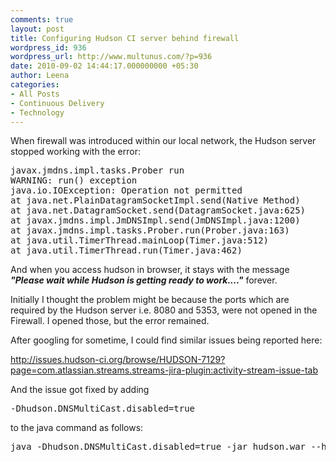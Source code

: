 ```yaml
---
comments: true
layout: post
title: Configuring Hudson CI server behind firewall
wordpress_id: 936
wordpress_url: http://www.multunus.com/?p=936
date: 2010-09-02 14:44:17.000000000 +05:30
author: Leena
categories:
- All Posts
- Continuous Delivery
- Technology
---
```

When firewall was introduced within our local network, the Hudson server stopped working with the error:
<pre>javax.jmdns.impl.tasks.Prober run
WARNING: run() exception
java.io.IOException: Operation not permitted
at java.net.PlainDatagramSocketImpl.send(Native Method)
at java.net.DatagramSocket.send(DatagramSocket.java:625)
at javax.jmdns.impl.JmDNSImpl.send(JmDNSImpl.java:1200)
at javax.jmdns.impl.tasks.Prober.run(Prober.java:163)
at java.util.TimerThread.mainLoop(Timer.java:512)
at java.util.TimerThread.run(Timer.java:462)</pre>
And when you access hudson in browser, it stays with the message <strong><em>"Please wait while Hudson is getting ready to work...."</em></strong><em></em> forever.

Initially I thought the problem might be because the ports which are required by the Hudson server i.e. 8080 and 5353, were not opened in the Firewall. I opened those, but the error remained.

After googling for sometime, I could find similar issues being reported here:

<a href="http://issues.hudson-ci.org/browse/HUDSON-7129?page=com.atlassian.streams.streams-jira-plugin:activity-stream-issue-tab">http://issues.hudson-ci.org/browse/HUDSON-7129?page=com.atlassian.streams.streams-jira-plugin:activity-stream-issue-tab</a>

And the issue got fixed by adding
<pre>-Dhudson.DNSMultiCast.disabled=true</pre>
to the java command as follows:
<pre>java -Dhudson.DNSMultiCast.disabled=true -jar hudson.war --httpPort=8080</pre>
